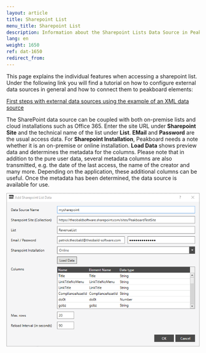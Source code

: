 ```yaml
---
layout: article
title: Sharepoint List
menu_title: Sharepoint List
description: Information about the Sharepoint Lists Data Source in Peakboard
lang: en
weight: 1650
ref: dat-1650
redirect_from:
---
```


This page explains the individual features when accessing a sharepoint list. 
Under the following link you will find a tutorial on how to configure external data sources in general and how to connect them to peakboard elements:

[First steps with external data sources using the example of an XML data source](/tutorials/03-en-xml-daten.html)

The SharePoint data source can be coupled with both on-premise lists and cloud installations such as Office 365. 
Enter the site URL under **Sharepoint Site** and the technical name of the list under **List**.
**EMail** and **Password** are the usual access data. 
For **Sharepoint Installation**, Peakboard needs a note whether it is an on-premise or online installation.
**Load Data** shows preview data and determines the metadata for the columns. 
Please note that in addition to the pure user data, several metadata columns are also transmitted, e.g. the date of the last access, the name of the creator and many more. 
Depending on the application, these additional columns can be useful.
Once the metadata has been determined, the data source is available for use.

![Sharepoint list](/assets/images/data-sources/sharepointlist/sharepoint.png)